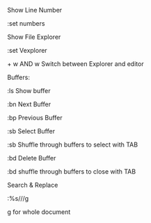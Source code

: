 Show Line Number

:set numbers


Show File Explorer

:set Vexplorer

<ctrl> + w AND w    Switch between Explorer and editor

Buffers:

:ls     Show buffer

:bn     Next Buffer

:bp     Previous Buffer

:sb     Select Buffer

  :sb <TAB>   Shuffle through buffers to select with TAB
  
:bd     Delete Buffer

  :bd <TAB>   shuffle through buffers to close with TAB
  
  
Search & Replace

:%s/<SEARCHSTRING>/<REPLACESTRING>/g

g for whole document
